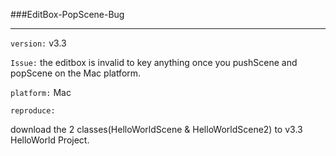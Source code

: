 ###EditBox-PopScene-Bug

---

`version:` v3.3

`Issue:` the editbox is invalid to key anything once you pushScene and popScene on the Mac platform.

`platform:` Mac

`reproduce:`

download the 2 classes(HelloWorldScene & HelloWorldScene2) to v3.3 HelloWorld Project.

